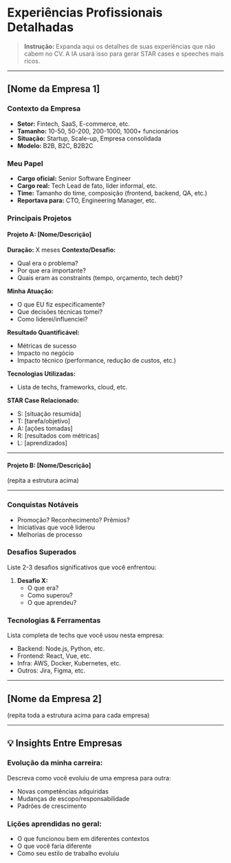 # Experiências Profissionais Detalhadas

> **Instrução:** Expanda aqui os detalhes de suas experiências que não cabem no CV.
> A IA usará isso para gerar STAR cases e speeches mais ricos.

---

## [Nome da Empresa 1]

### Contexto da Empresa
- **Setor:** Fintech, SaaS, E-commerce, etc.
- **Tamanho:** 10-50, 50-200, 200-1000, 1000+ funcionários
- **Situação:** Startup, Scale-up, Empresa consolidada
- **Modelo:** B2B, B2C, B2B2C

### Meu Papel
- **Cargo oficial:** Senior Software Engineer
- **Cargo real:** Tech Lead de fato, líder informal, etc.
- **Time:** Tamanho do time, composição (frontend, backend, QA, etc.)
- **Reportava para:** CTO, Engineering Manager, etc.

### Principais Projetos

#### Projeto A: [Nome/Descrição]
**Duração:** X meses
**Contexto/Desafio:**
- Qual era o problema?
- Por que era importante?
- Quais eram as constraints (tempo, orçamento, tech debt)?

**Minha Atuação:**
- O que EU fiz especificamente?
- Que decisões técnicas tomei?
- Como liderei/influenciei?

**Resultado Quantificável:**
- Métricas de sucesso
- Impacto no negócio
- Impacto técnico (performance, redução de custos, etc.)

**Tecnologias Utilizadas:**
- Lista de techs, frameworks, cloud, etc.

**STAR Case Relacionado:**
- S: [situação resumida]
- T: [tarefa/objetivo]
- A: [ações tomadas]
- R: [resultados com métricas]
- L: [aprendizados]

---

#### Projeto B: [Nome/Descrição]
(repita a estrutura acima)

---

### Conquistas Notáveis
- Promoção? Reconhecimento? Prêmios?
- Iniciativas que você liderou
- Melhorias de processo

### Desafios Superados
Liste 2-3 desafios significativos que você enfrentou:

1. **Desafio X:**
   - O que era?
   - Como superou?
   - O que aprendeu?

### Tecnologias & Ferramentas
Lista completa de techs que você usou nesta empresa:
- Backend: Node.js, Python, etc.
- Frontend: React, Vue, etc.
- Infra: AWS, Docker, Kubernetes, etc.
- Outros: Jira, Figma, etc.

---

## [Nome da Empresa 2]

(repita toda a estrutura acima para cada empresa)

---

## 💡 Insights Entre Empresas

### Evolução da minha carreira:
Descreva como você evoluiu de uma empresa para outra:
- Novas competências adquiridas
- Mudanças de escopo/responsabilidade
- Padrões de crescimento

### Lições aprendidas no geral:
- O que funcionou bem em diferentes contextos
- O que você faria diferente
- Como seu estilo de trabalho evoluiu
